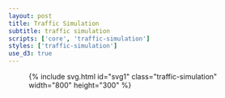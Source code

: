 ```yaml
---
layout: post
title: Traffic Simulation
subtitle: traffic simulation
scripts: ['core', 'traffic-simulation']
styles: ['traffic-simulation']
use_d3: true
---
```


<figure>
{% include svg.html id="svg1" class="traffic-simulation" width="800" height="300" %}
</figure>